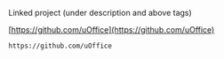 
Linked project (under description and above tags)

[https://github.com/uOffice](https://github.com/uOffice)

```
https://github.com/uOffice
```
